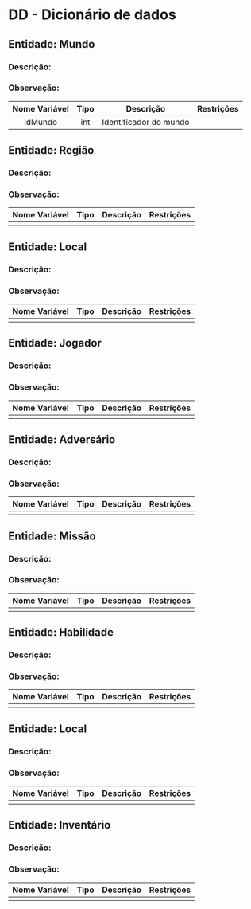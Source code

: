 # DD - Dicionário de dados

## Entidade: Mundo
### Descrição: 
### Observação: 
| Nome Variável |     Tipo     |         Descrição          |  Restrições |
| :-----------: | :----------: | :------------------------: | :----------------: |
|   IdMundo    |     int      | Identificador do mundo |                   |

## Entidade: Região
### Descrição: 
### Observação: 
| Nome Variável |     Tipo     |         Descrição          |  Restrições |
| :-----------: | :----------: | :------------------------: | :----------------: |
|       |           |             |                   |

## Entidade: Local
### Descrição: 
### Observação: 
| Nome Variável |     Tipo     |         Descrição          |  Restrições |
| :-----------: | :----------: | :------------------------: | :----------------: |
|       |           |             |                   |

## Entidade: Jogador
### Descrição: 
### Observação: 
| Nome Variável |     Tipo     |         Descrição          |  Restrições |
| :-----------: | :----------: | :------------------------: | :----------------: |
|       |           |             |                   |

## Entidade: Adversário
### Descrição: 
### Observação: 
| Nome Variável |     Tipo     |         Descrição          |  Restrições |
| :-----------: | :----------: | :------------------------: | :----------------: |
|       |           |             |                   |

## Entidade: Missão
### Descrição: 
### Observação: 
| Nome Variável |     Tipo     |         Descrição          |  Restrições |
| :-----------: | :----------: | :------------------------: | :----------------: |
|       |           |             |                   |

## Entidade: Habilidade
### Descrição: 
### Observação: 
| Nome Variável |     Tipo     |         Descrição          |  Restrições |
| :-----------: | :----------: | :------------------------: | :----------------: |
|       |           |             |                   |

## Entidade: Local
### Descrição: 
### Observação: 
| Nome Variável |     Tipo     |         Descrição          |  Restrições |
| :-----------: | :----------: | :------------------------: | :----------------: |
|       |           |             |                   |

## Entidade: Inventário
### Descrição: 
### Observação: 
| Nome Variável |     Tipo     |         Descrição          |  Restrições |
| :-----------: | :----------: | :------------------------: | :----------------: |
|       |           |             |                   |
